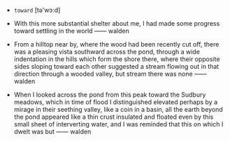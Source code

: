 - `toward` [tə'wɔ:d]



-  With this more substantial shelter about me, I had made some progress toward settling in the world —— walden

-  From a hilltop near by, where the wood had been recently cut off, there was a pleasing vista southward across the pond, through a wide indentation in the hills which form the shore there, where their opposite sides sloping toward each other suggested a stream flowing out in that direction through a wooded valley, but stream there was none —— walden

-  When I looked across the pond from this peak toward the Sudbury meadows, which in time of flood I distinguished elevated perhaps by a mirage in their seething valley, like a coin in a basin, all the earth beyond the pond appeared like a thin crust insulated and floated even by this small sheet of interverting water, and I was reminded that this on which I dwelt was but  —— walden